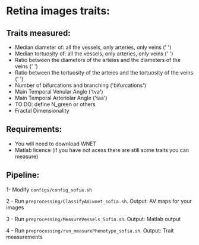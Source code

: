 # Retina images traits: 

## Traits measured:
* Median diameter of: all the vessels, only arteries, only veins (' ')
* Median tortuosity of: all the vessels, only arteries, only veins (' ')
* Ratio between the diameters of the arteies and the diameters of the veins (' ')
* Ratio between the tortuosity of the arteies and the tortuosity of the veins (' ')
* Number of bifurcations and branching ('bifurcations')
* Main Temporal Venular Angle ('tva')
* Main Temporal Arteriolar Angle ('taa') 
* TO DO: define N_green or others 
* Fractal Dimensionality 


## Requirements:

* You will need to download WNET 
* Matlab licence (if you have not acess there are still some traits you can measure)

## Pipeline:
1- Modify `configs/config_sofia.sh`

2 - Run `preprocessing/ClassifyAVLwnet_sofia.sh`. Output: AV maps for your images 

3 - Run `preprocessing/MeasureVessels_Sofia.sh`. Output: Matlab output

4 - Run `preprocessing/run_measurePhenotype_sofia.sh`. Output: Trait measurements

